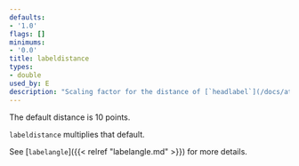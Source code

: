 ```yaml
---
defaults:
- '1.0'
flags: []
minimums:
- '0.0'
title: labeldistance
types:
- double
used_by: E
description: "Scaling factor for the distance of [`headlabel`](/docs/attrs/headlabel/) / [`taillabel`](/docs/attrs/taillabel/) from the head / tail nodes."
---
```

The default distance is 10 points.

`labeldistance` multiplies that default.

See [`labelangle`]({{< relref "labelangle.md" >}}) for more details.
